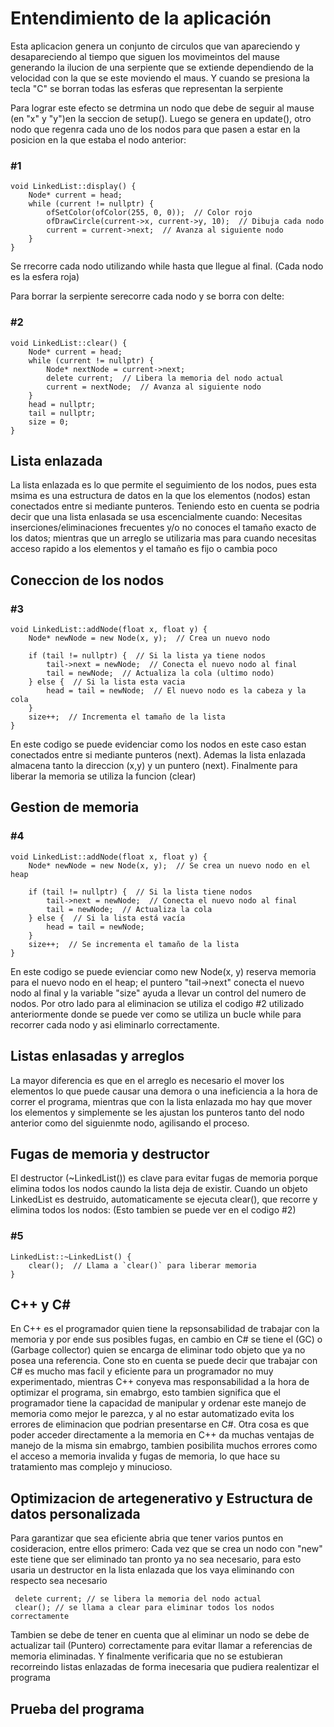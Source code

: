 # Entendimiento de la aplicación
Esta aplicacion genera un conjunto de circulos que van apareciendo y desapareciendo al tiempo que siguen los movimeintos del mause generando la ilucion de una serpiente que se extiende dependiendo de la velocidad con la
que se este moviendo el maus. Y cuando se presiona la tecla "C" se borran todas las esferas que representan la serpiente

Para lograr este efecto se detrmina un nodo que debe de seguir al mause (en "x" y "y")en la seccion de setup(). Luego se genera en update(), otro nodo que regenra cada uno de los nodos para que pasen a estar en la posicion en la que estaba el nodo anterior:
### #1

    void LinkedList::display() {
        Node* current = head;
        while (current != nullptr) {
            ofSetColor(ofColor(255, 0, 0));  // Color rojo
            ofDrawCircle(current->x, current->y, 10);  // Dibuja cada nodo
            current = current->next;  // Avanza al siguiente nodo
        }
    }

Se rrecorre cada nodo utilizando while hasta que llegue al final. (Cada nodo es la esfera roja) 

Para borrar la serpiente serecorre cada nodo y se borra con delte: 
### #2

    void LinkedList::clear() {
        Node* current = head;
        while (current != nullptr) {
            Node* nextNode = current->next;
            delete current;  // Libera la memoria del nodo actual
            current = nextNode;  // Avanza al siguiente nodo
        }
        head = nullptr;
        tail = nullptr;
        size = 0;
    }

## Lista enlazada
La lista enlazada es lo que permite el seguimiento de los nodos, pues esta msima es una estructura de datos en la que los elementos (nodos) estan conectados entre si mediante punteros. Teniendo esto en cuenta se podria decir que una lista enlasada se usa escencialmente cuando: Necesitas inserciones/eliminaciones frecuentes y/o no conoces el tamaño exacto de los datos; mientras que un arreglo se utilizaria mas para cuando necesitas acceso rapido a los elementos y el tamaño es fijo o cambia poco

## Coneccion de los nodos
### #3

    void LinkedList::addNode(float x, float y) {
        Node* newNode = new Node(x, y);  // Crea un nuevo nodo
    
        if (tail != nullptr) {  // Si la lista ya tiene nodos
            tail->next = newNode;  // Conecta el nuevo nodo al final
            tail = newNode;  // Actualiza la cola (ultimo nodo)
        } else {  // Si la lista esta vacia
            head = tail = newNode;  // El nuevo nodo es la cabeza y la cola
        }
        size++;  // Incrementa el tamaño de la lista
    }

En este codigo se puede evidenciar como los nodos en este caso estan conectados entre si mediante punteros (next). Ademas la lista enlazada almacena tanto la direccion (x,y) y un puntero (next). Finalmente para liberar la memoria se utiliza la funcion (clear) 

## Gestion de memoria
### #4

    void LinkedList::addNode(float x, float y) {
        Node* newNode = new Node(x, y);  // Se crea un nuevo nodo en el heap
    
        if (tail != nullptr) {  // Si la lista tiene nodos
            tail->next = newNode;  // Conecta el nuevo nodo al final
            tail = newNode;  // Actualiza la cola
        } else {  // Si la lista está vacía
            head = tail = newNode;
        }
        size++;  // Se incrementa el tamaño de la lista
    }

En este codigo se puede evienciar como new Node(x, y) reserva memoria para el nuevo nodo en el heap; el puntero "tail->next" conecta el nuevo nodo al final y la variable "size" ayuda a llevar un control del numero de nodos. Por otro lado para al eliminacion se utiliza el codigo #2 utilizado anteriormente donde se puede ver como se utiliza un bucle while para recorrer cada nodo y asi eliminarlo correctamente.

## Listas enlasadas y arreglos 
La mayor diferencia es que en el arreglo es necesario el mover los elementos lo que puede causar una demora o una ineficiencia a la hora de correr el programa, mientras que con la lista enlazada mo hay que mover los elementos y simplemente se les ajustan los punteros tanto del nodo anterior como del siguienmte nodo, agilisando el proceso.

## Fugas de memoria y destructor 
El destructor (~LinkedList()) es clave para evitar fugas de memoria porque elimina todos los nodos caundo la lista deja de existir. Cuando un objeto LinkedList es destruido, automaticamente se ejecuta clear(), que recorre y elimina todos los nodos: (Esto tambien se puede ver en el codigo #2)
### #5

    LinkedList::~LinkedList() {
        clear();  // Llama a `clear()` para liberar memoria
    }

## C++ y C#
En C++ es el programador quien tiene la repsonsabilidad de trabajar con la memoria y por ende sus posibles fugas, en cambio en C# se tiene el (GC) o (Garbage collector) quien se encarga de eliminar todo objeto que ya no posea una referencia. Cone sto en cuenta se puede decir que trabajar con C# es mucho mas facil y eficiente para un programador no muy experimentado, mientras C++ conyeva mas responsabilidad a la hora de optimizar el programa, sin emabrgo, esto tambien significa que el programador tiene la capacidad de manipular y ordenar este manejo de memoria como mejor le parezca, y al no estar automatizado evita los errores de eliminacion que podrian presentarse en C#. Otra cosa es que poder acceder directamente a la memoria en C++ da muchas ventajas de manejo de la misma sin emabrgo, tambien posibilita muchos errores como el acceso a memoria invalida y fugas de memoria, lo que hace su tratamiento mas complejo y minucioso. 

## Optimizacion de artegenerativo y Estructura de datos personalizada
Para garantizar que sea eficiente abria que tener varios puntos en cosideracion, entre ellos primero:
Cada vez que se crea un nodo con "new" este tiene que ser eliminado tan pronto ya no sea necesario, para esto usaria un destructor en la lista enlazada que los vaya eliminando con respecto sea necesario

     delete current; // se libera la memoria del nodo actual
     clear(); // se llama a clear para eliminar todos los nodos correctamente

Tambien se debe de tener en cuenta que al eliminar un nodo se debe de actualizar tail (Puntero) correctamente para evitar llamar a referencias de memoria eliminadas. Y finalmente verificaria que no se estubieran recorreindo listas enlazadas de forma inecesaria que pudiera realentizar el programa

## Prueba del programa
    
